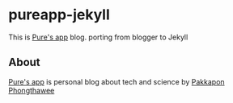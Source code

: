 # pureapp-jekyll
This is [Pure's app](https://www.pureapp.in.th) blog. porting from blogger to Jekyll

## About
[Pure's app](https://www.pureapp.in.th) is personal blog about tech and science by [Pakkapon Phongthawee](https://me.pureappp.in.th)
